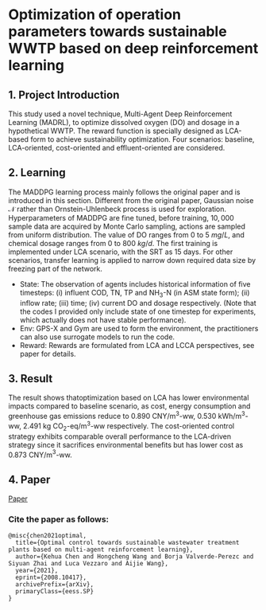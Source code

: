 # Optimization of operation parameters towards sustainable WWTP based on deep reinforcement learning

## 1. Project Introduction
This study used a novel technique, Multi-Agent Deep Reinforcement Learning (MADRL), to optimize dissolved oxygen (DO) and dosage in a hypothetical WWTP. The reward function is specially designed as LCA-based form to achieve sustainability optimization. Four scenarios: baseline, LCA-oriented, cost-oriented and effluent-oriented are considered.

## 2. Learning
The MADDPG learning process mainly follows the original paper and is introduced in this section. 
Different from the original paper, Gaussian noise $\mathcal{N}$ rather than Ornstein-Uhlenbeck process is used for exploration.
Hyperparameters of MADDPG are fine tuned, before training, $10,000$ sample data are acquired by Monte Carlo sampling, actions are sampled from uniform distribution. 
The value of DO ranges from 0 to 5 $mg/L$, and chemical dosage ranges from 0 to 800 $kg/d$. The first training is implemented under LCA scenario, with the SRT as
15 days. For other scenarios, transfer learning is applied to narrow down required data size by freezing part of the network. 

- State: The observation of agents includes historical information of five timesteps: (i) influent COD, TN, TP and NH$_3$-N (in ASM state form); (ii) inflow rate; (iii) time; (iv) current DO and dosage respectively. (Note that the codes I provided only include state of one timestep for experiments, which actually does not have stable performance).
- Env: GPS-X and Gym are used to form the environment, the practitioners can also use surrogate models to run the code.
- Reward: Rewards are formulated from LCA and LCCA perspectives, see paper for details.


## 3. Result
The result shows thatoptimization based on LCA has lower environmental impacts compared to baseline scenario, as cost, energy consumption and greenhouse gas emissions reduce to 0.890 CNY/m$^3$-ww, 0.530 kWh/m$^3$-ww, 2.491 kg CO$_2$-eq/m$^3$-ww respectively. The cost-oriented control strategy exhibits comparable overall performance to the LCA-driven strategy since it sacrifices environmental benefits but has lower cost as 0.873 CNY/m$^3$-ww. 

## 4. Paper
[Paper](https://arxiv.org/abs/2008.10417) 

### Cite the paper as follows:

    @misc{chen2021optimal,
      title={Optimal control towards sustainable wastewater treatment plants based on multi-agent reinforcement learning}, 
      author={Kehua Chen and Hongcheng Wang and Borja Valverde-Perezc and Siyuan Zhai and Luca Vezzaro and Aijie Wang},
      year={2021},
      eprint={2008.10417},
      archivePrefix={arXiv},
      primaryClass={eess.SP}
    }

